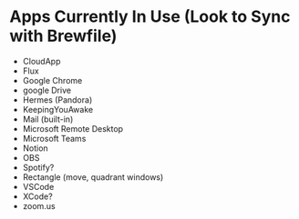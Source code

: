 # Apps Currently In Use (Look to Sync with Brewfile)

- CloudApp
- Flux
- Google Chrome
- google Drive
- Hermes (Pandora)
- KeepingYouAwake
- Mail (built-in)
- Microsoft Remote Desktop
- Microsoft Teams
- Notion
- OBS
- Spotify?
- Rectangle (move, quadrant windows)
- VSCode
- XCode?
- zoom.us
